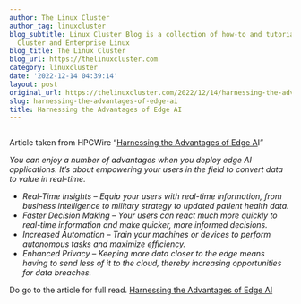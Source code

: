 ```yaml
---
author: The Linux Cluster
author_tag: linuxcluster
blog_subtitle: Linux Cluster Blog is a collection of how-to and tutorials for Linux
  Cluster and Enterprise Linux
blog_title: The Linux Cluster
blog_url: https://thelinuxcluster.com
category: linuxcluster
date: '2022-12-14 04:39:14'
layout: post
original_url: https://thelinuxcluster.com/2022/12/14/harnessing-the-advantages-of-edge-ai/
slug: harnessing-the-advantages-of-edge-ai
title: Harnessing the Advantages of Edge AI
---
```


<figure class="wp-block-image size-large"><a href="https://linuxcluster.files.wordpress.com/2022/12/shutterstock_1788590462-675x375-1.jpg"><img alt="" class="wp-image-8921" src="https://linuxcluster.files.wordpress.com/2022/12/shutterstock_1788590462-675x375-1.jpg?w=675" /></a></figure>



<p>Article taken from HPCWire &#8220;<a href="https://www.hpcwire.com/2022/12/12/harnessing-the-advantages-of-edge-ai/">Harnessing the Advantages of Edge A</a>I&#8221;</p>




<p><em>You can enjoy a number of advantages when you deploy edge AI applications. It’s about empowering your users in the field to convert data to value in real-time.</em></p>




<ul>
<li><em>Real-Time Insights – Equip your users with real-time information, from business intelligence to military strategy to updated patient health data.</em></li>



<li><em>Faster Decision Making – Your users can react much more quickly to real-time information and make quicker, more informed decisions.</em></li>



<li><em>Increased Automation – Train your machines or devices to perform autonomous tasks and maximize efficiency.</em></li>



<li><em>Enhanced Privacy – Keeping more data closer to the edge means having to send less of it to the cloud, thereby increasing opportunities for data breaches.</em></li>
</ul>



<p>Do go to the article for full read. <a href="https://www.hpcwire.com/2022/12/12/harnessing-the-advantages-of-edge-ai/">Harnessing the Advantages of Edge AI</a></p>